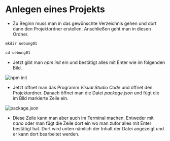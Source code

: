 # Anlegen eines Projekts


* Zu Beginn muss man in das gewünschte Verzeichnis gehen und dort dann den Projektordner erstellen. Anschließen geht man in diesen Ordner.
```javascript
mkdir uebung01

cd uebung01
```
* Jetzt gibt man *npm init* ein und bestätigt alles mit Enter wie im folgenden Bild.

![npm init](https://github.com/HTLMechatronics/m13-5ahme-fivu/blob/moemam13/Fotos/npm_init.PNG)

* Jetzt öffnet man das Programm *Visual Studio Code* und öffnet den Projektordner. Danach öffnet man die Datei *package.json* und fügt die im Bild markierte Zeile ein.

![package.json](https://github.com/HTLMechatronics/m13-5ahme-fivu/blob/moemam13/Fotos/package_json.PNG)

* Diese Zeile kann man aber auch im Terminal machen. Entweder mit *nano* oder man fügt die Zeile dort ein wo man zufor alles mit Enter bestätigt hat. Dort wird unten nämlich der Inhalt der Datei angezeigt und er kann dort bearbeitet werden.
